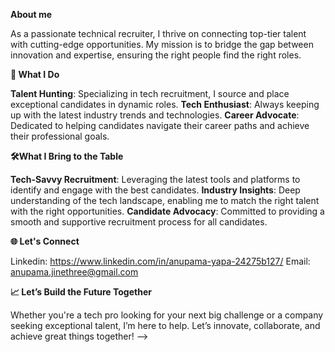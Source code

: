 **About me**

As a passionate technical recruiter, I thrive on connecting top-tier talent with cutting-edge opportunities. My mission is to bridge the gap between innovation and expertise, ensuring the right people find the right roles.

**🌟 What I Do**

**Talent Hunting**: Specializing in tech recruitment, I source and place exceptional candidates in dynamic roles.
**Tech Enthusiast**: Always keeping up with the latest industry trends and technologies.
**Career Advocate**: Dedicated to helping candidates navigate their career paths and achieve their professional goals.

**🛠️What I Bring to the Table**

**Tech-Savvy Recruitment**: Leveraging the latest tools and platforms to identify and engage with the best candidates.
**Industry Insights**: Deep understanding of the tech landscape, enabling me to match the right talent with the right opportunities.
**Candidate Advocacy**: Committed to providing a smooth and supportive recruitment process for all candidates.

**🌐 Let's Connect**

Linkedin: https://www.linkedin.com/in/anupama-yapa-24275b127/
Email: anupama.jinethree@gmail.com

**📈 Let’s Build the Future Together**

Whether you're a tech pro looking for your next big challenge or a company seeking exceptional talent, I’m here to help. Let’s innovate, collaborate, and achieve great things together!
-->
